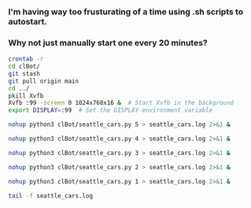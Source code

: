 ### I'm having way too frusturating of a time using .sh scripts to autostart.

### Why not just manually start one every 20 minutes?

```Bash
crontab -r
cd clBot/
git stash
git pull origin main
cd ../
pkill Xvfb
Xvfb :99 -screen 0 1024x768x16 &  # Start Xvfb in the background
export DISPLAY=:99  # Set the DISPLAY environment variable
```
```Bash
nohup python3 clBot/seattle_cars.py 5 > seattle_cars.log 2>&1 &
```
```Bash
nohup python3 clBot/seattle_cars.py 4 > seattle_cars.log 2>&1 &
```
```Bash
nohup python3 clBot/seattle_cars.py 3 > seattle_cars.log 2>&1 &
```
```Bash
nohup python3 clBot/seattle_cars.py 2 > seattle_cars.log 2>&1 &
```
```Bash
nohup python3 clBot/seattle_cars.py 1 > seattle_cars.log 2>&1 &
```
```Bash
tail -f seattle_cars.log
```
